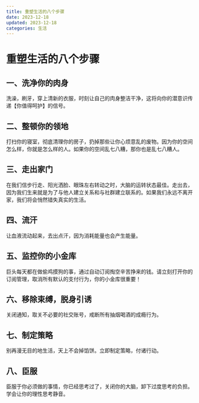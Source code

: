```yaml
---
title: 重塑生活的八个步骤
date: 2023-12-18
updated: 2023-12-18
categories: 生活
---
```


# 重塑生活的八个步骤

## 一、洗净你的肉身

洗澡，刷牙，穿上清新的衣服，时刻让自己的肉身整洁干净，这将向你的潜意识传递【你值得呵护】的信号。

## 二、整顿你的领地

打扫你的寝室，彻底清理你的房子，扔掉那些让你心烦意乱的废物。因为你的空间怎么样，你就是怎么样的人。如果你的空间乱七八糟，那你也是乱七八糟人。

## 三、走出家门

在我们信步行走、阳光洒脸、眼珠左右转动之时，大脑的运转状态最佳。走出去，因为我们生来就是为了与他人建立关系和与社群建立联系的。如果我们永远不离开家，我们将会悄然错失真实的生活。

## 四、流汗

让血液流动起来，去出点汗，因为消耗能量也会产生能量。

## 五、监控你的小金库

巨头每天都在做偷鸡摸狗的事，通过自动订阅掏空辛苦挣来的钱。请立刻打开你的订阅管理，取消所有默认的支付行为，你的小金库很重要！

## 六、移除束缚，脱身引诱

关闭通知，取关不必要的社交账号，戒断所有抽烟喝酒的成瘾行为。

## 七、制定策略

别再漫无目的地生活，天上不会掉馅饼。立即制定策略，付诸行动。

## 八、臣服

臣服于你必须做的事情，你已经思考过了，关闭你的大脑，卸下过度思考的负担。学会让你的理性思考静音。